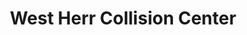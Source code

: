 ---
title: "West Herr Collision Center"
url: /buffalo/west-herr-collision-center/
shop: Autowerkstatt
---